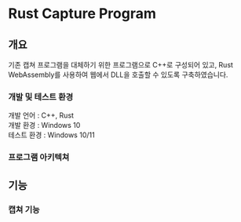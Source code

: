 # Rust Capture Program
## 개요
기존 캡쳐 프로그램을 대체하기 위한 프로그램으로 C++로 구성되어 있고, Rust WebAssembly를 사용하여 웹에서 DLL을 호출할 수 있도록 구축하였습니다.

### 개발 및 테스트 환경
개발 언어 : C++, Rust  
개발 환경 : Windows 10  
테스트 환경 : Windows 10/11  

### 프로그램 아키텍쳐


## 기능
### 캡쳐 기능

